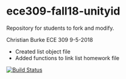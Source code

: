 # ece309-fall18-unityid
Repository for students to fork and modify.

Christian Burke
ECE 309
9-5-2018

* Created list object file
* Added functions to link list homework file

[![Build Status](https://travis-ci.org/jamesmtuck/ece309-fall18-unityid.svg?branch=master)](https://travis-ci.org/crburke3/Cburkes-ECE309-crburke3)
